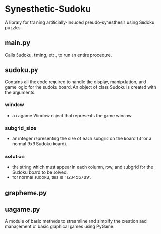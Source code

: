# Synesthetic-Sudoku
A library for training artificially-induced pseudo-synesthesia using Sudoku puzzles.


## main.py
Calls Sudoku, timing, etc., to run an entire procedure. 

## sudoku.py
Contains all the code required to handle the display, manipulation, and game logic for the sudoku board. 
An object of class Sudoku is created with the arguments: 
  ### window
  - a uagame.Window object that represents the game window.
  ### subgrid_size
  - an integer representing the size of each subgrid on the board (3 for a normal 9x9 Sudoku board).
  ### solution
  - the string which must appear in each column, row, and subgrid for the Sudoku board to be solved.
  - for normal sudoku, this is "123456789".

## grapheme.py


## uagame.py
A module of basic methods to streamline and simplify the creation and management of basic graphical games using PyGame. 
